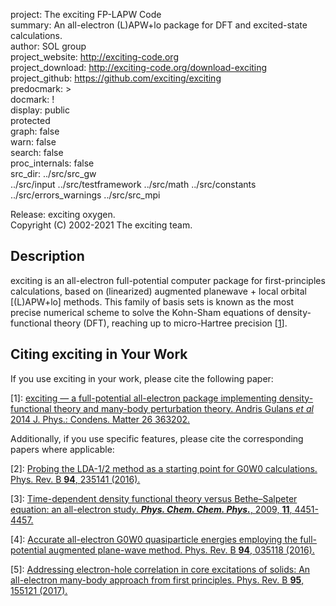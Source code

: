project: The exciting FP-LAPW Code  
summary: An all-electron (L)APW+lo package for DFT and excited-state calculations.  
author: SOL group  
project_website: http://exciting-code.org  
project_download: http://exciting-code.org/download-exciting  
project_github: https://github.com/exciting/exciting  
predocmark: >  
docmark: !  
display: public  
         protected  
graph: false  
warn: false  
search: false  
proc_internals: false  
src_dir: ../src/src_gw  
         ../src/input
         ../src/testframework
         ../src/math 
         ../src/constants
         ../src/errors_warnings
         ../src/src_mpi

[//]: # "Note, ford commands can not be separated by whitelines."  
[//]: # "More information on ford's project file options can be found at:"  
[//]: # "https://github.com/Fortran-FOSS-Programmers/ford/wiki/Project-File-Options"  

Release: exciting oxygen.  
Copyright (C) 2002-2021 The exciting team.  

## Description

exciting is an all-electron full-potential computer package for
first-principles calculations, based on (linearized) augmented
planewave + local orbital [(L)APW+lo] methods. This family of
basis sets is known as the most precise numerical scheme to
solve the Kohn-Sham equations of density-functional theory (DFT),
reaching up to micro-Hartree precision [[1](#citing-exciting-in-your-work)].

## Citing exciting in Your Work

If you use exciting in your work, please cite the following paper:

[1]: [exciting — a full-potential all-electron package implementing density-functional theory and many-body perturbation theory. Andris Gulans *et al* 2014 J. Phys.: Condens. Matter 26 363202.](https://doi.org/10.1088/0953-8984/26/36/363202)

Additionally, if you use specific features, please cite the corresponding papers where applicable:  

[2]: [Probing the LDA-1/2 method as a starting point for G0W0 calculations. Phys. Rev. B **94**, 235141 (2016).](https://doi.org/10.1103/PhysRevB.94.235141)

[3]: [Time-dependent density functional theory versus Bethe–Salpeter equation: an all-electron study. ***Phys. Chem. Chem. Phys.***, 2009, **11**, 4451-4457.](https://doi.org/10.1039/B903676H)

[4]: [Accurate all-electron G0W0 quasiparticle energies employing the full-potential augmented plane-wave method. Phys. Rev. B **94**, 035118 (2016).](https://doi.org/10.1103/PhysRevB.94.035118)

[5]: [Addressing electron-hole correlation in core excitations of solids: An all-electron many-body approach from first principles. Phys. Rev. B **95**, 155121 (2017).](https://doi.org/10.1103/PhysRevB.95.155121)
